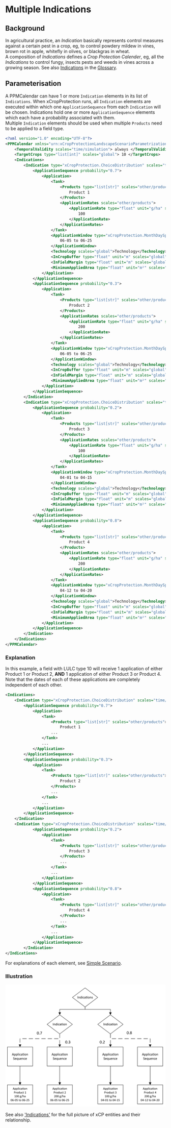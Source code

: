 # Multiple Indications

## Background
In agricultural practice, an *Indication* basically represents control measures against a certain pest in a crop, eg, to control powdery mildew in vines, brown rot in apple, whitefly in olives, or blackgras in wheat.  
A composition of *Indications* defines a *Crop Protection Calender*, eg, all the *Indications* to control fungy, insects pests and weeds in vines across a growing season. See also [Indications](../reference/glossary.md#indication) in the [Glossary](../reference/glossary.md).

## Parameterisation
A PPMCalendar can have 1 or more `Indication` elements in its list of `Indications`. When xCropProtection runs, all `Indication` elements are executed within which one `ApplicationSequence` from each `Indication` will be chosen. Indications hold one or more `ApplicationSequence` elements which each have a probability associated with them.   
Multiple `Indication` elements should be used when multiple `Products` need to be applied to a field type.  

``` xml
<?xml version="1.0" encoding="UTF-8"?>
<PPMCalendar xmlns="urn:xCropProtectionLandscapeScenarioParametrization">
    <TemporalValidity scales="time/simulation"> always </TemporalValidity>
    <TargetCrops type="list[int]" scales="global"> 10 </TargetCrops>
    <Indications>
        <Indication type="xCropProtection.ChoiceDistribution" scales="time/year, space/base_geometry">
            <ApplicationSequence probability="0.7">
                <Application>
                    <Tank>
                        <Products type="list[str]" scales="other/products">
                            Product 1
                        </Products>
                        <ApplicationRates scales="other/products">
                            <ApplicationRate type="float" unit="g/ha" scales="global">
                                100
                            </ApplicationRate>
                        </ApplicationRates>
                    </Tank>
                    <ApplicationWindow type="xCropProtection.MonthDaySpan" scales="global">
                        06-05 to 06-25
                    </ApplicationWindow>
                    <Technology scales="global">Technology</Technology>
                    <InCropBuffer type="float" unit="m" scales="global">0</InCropBuffer>
                    <InFieldMargin type="float" unit="m" scales="global">0</InFieldMargin>
                    <MinimumAppliedArea type="float" unit="m²" scales="global">0</MinimumAppliedArea>
                </Application>
            </ApplicationSequence>
            <ApplicationSequence probability="0.3">
                <Application>
                    <Tank>
                        <Products type="list[str]" scales="other/products">
                            Product 2
                        </Products>
                        <ApplicationRates scales="other/products">
                            <ApplicationRate type="float" unit="g/ha" scales="global">
                                200
                            </ApplicationRate>
                        </ApplicationRates>
                    </Tank>
                    <ApplicationWindow type="xCropProtection.MonthDaySpan" scales="global">
                        06-05 to 06-25
                    </ApplicationWindow>
                    <Technology scales="global">Technology</Technology>
                    <InCropBuffer type="float" unit="m" scales="global">0</InCropBuffer>
                    <InFieldMargin type="float" unit="m" scales="global">0</InFieldMargin>
                    <MinimumAppliedArea type="float" unit="m²" scales="global">0</MinimumAppliedArea>
                </Application>
            </ApplicationSequence>
        </Indication>
        <Indication type="xCropProtection.ChoiceDistribution" scales="time/year, space/base_geometry">
            <ApplicationSequence probability="0.2">
                <Application>
                    <Tank>
                        <Products type="list[str]" scales="other/products">
                            Product 3
                        </Products>
                        <ApplicationRates scales="other/products">
                            <ApplicationRate type="float" unit="g/ha" scales="global">
                                100
                            </ApplicationRate>
                        </ApplicationRates>
                    </Tank>
                    <ApplicationWindow type="xCropProtection.MonthDaySpan" scales="global">
                        04-01 to 04-15
                    </ApplicationWindow>
                    <Technology scales="global">Technology</Technology>
                    <InCropBuffer type="float" unit="m" scales="global">0</InCropBuffer>
                    <InFieldMargin type="float" unit="m" scales="global">0</InFieldMargin>
                    <MinimumAppliedArea type="float" unit="m²" scales="global">0</MinimumAppliedArea>
                </Application>
            </ApplicationSequence>
            <ApplicationSequence probability="0.8">
                <Application>
                    <Tank>
                        <Products type="list[str]" scales="other/products">
                            Product 4
                        </Products>
                        <ApplicationRates scales="other/products">
                            <ApplicationRate type="float" unit="g/ha" scales="global">
                                200
                            </ApplicationRate>
                        </ApplicationRates>
                    </Tank>
                    <ApplicationWindow type="xCropProtection.MonthDaySpan" scales="global">
                        04-12 to 04-20
                    </ApplicationWindow>
                    <Technology scales="global">Technology</Technology>
                    <InCropBuffer type="float" unit="m" scales="global">0</InCropBuffer>
                    <InFieldMargin type="float" unit="m" scales="global">0</InFieldMargin>
                    <MinimumAppliedArea type="float" unit="m²" scales="global">0</MinimumAppliedArea>
                </Application>
            </ApplicationSequence>
        </Indication>
    </Indications>
</PPMCalendar>
```

### Explanation

In this example, a field with LULC type 10 will receive 1 application of either Product 1 or Product 2, **AND** 1 application of either Product 3 or Product 4. Note that the dates of each of these applications are completely independent of each other.

``` xml
<Indications>
    <Indication type="xCropProtection.ChoiceDistribution" scales="time/year, space/base_geometry">
        <ApplicationSequence probability="0.7">
            <Application>
                <Tank>
                    <Products type="list[str]" scales="other/products">
                        Product 1
                    ...
                </Tank>
                ...
            </Application>
        </ApplicationSequence>
        <ApplicationSequence probability="0.3">
            <Application>
                <Tank>
                    <Products type="list[str]" scales="other/products">
                        Product 2
                    </Products>
                    ...
                </Tank>
                ...
            </Application>
        </ApplicationSequence>
    </Indication>
    <Indication type="xCropProtection.ChoiceDistribution" scales="time/year, space/base_geometry">
            <ApplicationSequence probability="0.2">
                <Application>
                    <Tank>
                        <Products type="list[str]" scales="other/products">
                            Product 3
                        </Products>
                        ...
                    </Tank>
                    ...
                </Application>
            </ApplicationSequence>
            <ApplicationSequence probability="0.8">
                <Application>
                    <Tank>
                        <Products type="list[str]" scales="other/products">
                            Product 4
                        </Products>
                        ...
                    </Tank>
                    ...
                </Application>
            </ApplicationSequence>
        </Indication>
</Indications>
```
  
For explanations of each element, see [Simple Scenario](simple-scenario.md).


### Illustration

<img src="../img/Multiple-indications.PNG" alt="xCP parameterisation entities and their relationship" width="600"/>  

See also ['Indications'](../reference/glossary.md#indication) for the full picture of xCP entities and their relationship.
